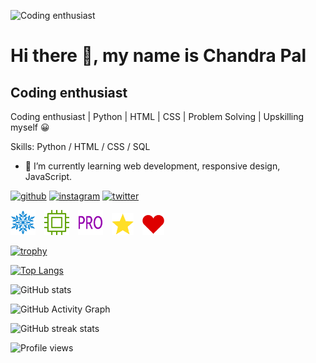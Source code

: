 ![Coding enthusiast](https://previews.123rf.com/images/karpenkoilia/karpenkoilia1703/karpenkoilia170300054/74737038-creative-illustration-of-a-web-banner-for-coding-modern-linear-concept-for-programming-.jpg)

# Hi there 👋, my name is Chandra Pal
## Coding enthusiast


Coding enthusiast | Python | HTML | CSS | Problem Solving | Upskilling myself 😀

Skills: Python / HTML / CSS / SQL

- 🌱 I’m currently learning web development, responsive design, JavaScript. 


[<img src='https://cdn.jsdelivr.net/npm/simple-icons@3.0.1/icons/github.svg' alt='github' height='40'>](https://github.com/chandrapal12)  [<img src='https://cdn.jsdelivr.net/npm/simple-icons@3.0.1/icons/instagram.svg' alt='instagram' height='40'>](https://www.instagram.com/im_cpk/)  [<img src='https://cdn.jsdelivr.net/npm/simple-icons@3.0.1/icons/twitter.svg' alt='twitter' height='40'>](https://twitter.com/@im_cpk)  

<a href='https://archiveprogram.github.com/'><img src='https://raw.githubusercontent.com/acervenky/animated-github-badges/master/assets/acbadge.gif' width='40' height='40'></a> <a href='https://docs.github.com/en/developers'><img src='https://raw.githubusercontent.com/acervenky/animated-github-badges/master/assets/devbadge.gif' width='40' height='40'></a> <a href='https://github.com/pricing'><img src='https://raw.githubusercontent.com/acervenky/animated-github-badges/master/assets/pro.gif' width='40' height='40'></a> <a href='https://stars.github.com/'><img src='https://raw.githubusercontent.com/acervenky/animated-github-badges/master/assets/starbadge.gif' width='35' height='35'></a> <a href='https://docs.github.com/en/github/supporting-the-open-source-community-with-github-sponsors'><img src='https://raw.githubusercontent.com/acervenky/animated-github-badges/master/assets/sponsorbadge.gif' width='35' height='35'></a> 

[![trophy](https://github-profile-trophy.vercel.app/?username=chandrapal12)](https://github.com/ryo-ma/github-profile-trophy)

[![Top Langs](https://github-readme-stats.vercel.app/api/top-langs/?username=chandrapal12)](https://github.com/anuraghazra/github-readme-stats)

![GitHub stats](https://github-readme-stats.vercel.app/api?username=chandrapal12&show_icons=true)  

![GitHub Activity Graph](https://activity-graph.herokuapp.com/graph?username=chandrapal12)  

![GitHub streak stats](https://github-readme-streak-stats.herokuapp.com/?user=chandrapal12)  

![Profile views](https://gpvc.arturio.dev/chandrapal12)  
